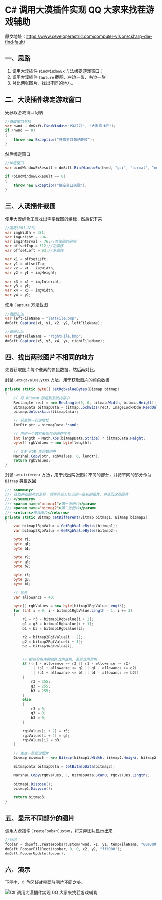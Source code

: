# C# 调用大漠插件实现 QQ 大家来找茬游戏辅助

原文地址：<https://www.developerastrid.com/computer-vision/csharp-dm-find-fault/>

## 一、思路

1. 调用大漠插件 `BindWindowEx` 方法绑定游戏窗口；
2. 调用大漠插件 `Capture` 截图，左边一张，右边一张；
3. 对比两张图片，找出不同的地方。

## 二、大漠插件绑定游戏窗口

先获取游戏窗口句柄

```csharp
//获取窗口句柄
var hwnd = dmSoft.FindWindow("#32770", "大家来找茬");
if (hwnd == 0)
{
    throw new Exception("获取窗口句柄失败");
}
```

然后绑定窗口

```csharp
//绑定窗口
var bindWindowExResult = dmSoft.BindWindowEx(hwnd, "gdi", "normal", "normal", "", 0);

if (bindWindowExResult == 0)
{
    throw new Exception("绑定窗口失败");
}
```

## 三、大漠插件截图

使用大漠综合工具找出需要截图的坐标，然后记下来

```csharp
//宽高(381,286)
var imgWidth = 381;
var imgHeight = 286;
var imgInterval = 76;//两张图的间隔
var offsetTop = 312;//左偏移
var offsetLeft = 93;//左偏移

var x1 = offsetLeft;
var y1 = offsetTop;
var x2 = x1 + imgWidth;
var y2 = y1 + imgHeight;

var x3 = x2 + imgInterval;
var y3 = y1;
var x4 = x3 + imgWidth;
var y4 = y2;
```

使用 `Capture` 方法截图

```csharp
//截图左边
var leftFileName = "leftFile.bmp";
dmSoft.Capture(x1, y1, x2, y2, leftFileName);

//截图右边
var rightFileName = "rightFile.bmp";
dmSoft.Capture(x3, y3, x4, y4, rightFileName);
```

## 四、找出两张图片不相同的地方

先要获取图片每个像素的颜色数据，然后再对比。

封装 `GetRgbValueBytes` 方法，用于获取图片的颜色数据

```csharp
private static byte[] GetRgbValueBytes(Bitmap bitmap)
{
    // 将 Bitmap 锁定到系统内存中
    Rectangle rect = new Rectangle(0, 0, bitmap.Width, bitmap.Height);
    BitmapData bitmapData = bitmap.LockBits(rect, ImageLockMode.ReadOnly, bitmap.PixelFormat);
    bitmap.UnlockBits(bitmapData);

    // 获取第一行的地址
    IntPtr ptr = bitmapData.Scan0;

    // 声明一个数组来保存位图的字节
    int length = Math.Abs(bitmapData.Stride) * bitmapData.Height;
    byte[] rgbValues = new byte[length];

    // 复制 RGB 值到数组中
    Marshal.Copy(ptr, rgbValues, 0, length);
    return rgbValues;
}
```

封装 `GetDifferent` 方法，用于找出两张图片不同的部分，并把不同的部分作为 `Bitmap` 类型返回

```csharp
/// <summary>
/// 获取两张图片的差异，将差异部分标记到一张新的图片，并返回这张图片
/// </summary>
/// <param name="bitmap1">第一张图片</param>
/// <param name="bitmap2">第二张图片</param>
/// <returns>差异图片</returns>
private static Bitmap GetDifferent(Bitmap bitmap1, Bitmap bitmap2)
{
    var bitmap1RgbValue = GetRgbValueBytes(bitmap1);
    var bitmap2RgbValue = GetRgbValueBytes(bitmap2);

    byte r1;
    byte g1;
    byte b1;

    byte r2;
    byte g2;
    byte b2;

    byte r3;
    byte g3;
    byte b3;

    // 容差
    var allowance = 40;

    byte[] rgbValues = new byte[bitmap1RgbValue.Length];
    for (int i = 0; i < bitmap1RgbValue.Length - 1; i += 3)
    {
        r1 = r3 = bitmap1RgbValue[i + 2];
        g1 = g3 = bitmap1RgbValue[i + 1];
        b1 = b3 = bitmap1RgbValue[i];

        r2 = bitmap2RgbValue[i + 2];
        g2 = bitmap2RgbValue[i + 1];
        b2 = bitmap2RgbValue[i];


        // 把符合条件的颜色改为白色，否则改为黑色
        if ((r1 + allowance <= r2 || r1 - allowance >= r2)
            || (g1 + allowance <= g2 || g1 - allowance >= g2)
            || (b1 + allowance <= b2 || b1 - allowance >= b2))
        {
            r3 = 255;
            g3 = 255;
            b3 = 255;
        }
        else
        {
            r3 = 0;
            g3 = 0;
            b3 = 0;
        }

        rgbValues[i + 2] = r3;
        rgbValues[i + 1] = g3;
        rgbValues[i] = b3;
    }

    // 生成一张新的图片
    Bitmap bitmap3 = new Bitmap(bitmap1.Width, bitmap1.Height, bitmap2.PixelFormat);

    BitmapData bitmapData = GetBitmapData(bitmap3);

    Marshal.Copy(rgbValues, 0, bitmapData.Scan0, rgbValues.Length);

    bitmap1.Dispose();
    bitmap2.Dispose();

    return bitmap3;
}
```

## 五、显示不同部分的图片

调用大漠插件 `CreateFoobarCustom`，将差异图片显示出来

```c
//标记
foobar = dmSoft.CreateFoobarCustom(hwnd, x1, y1, tempFileName, "000000", 1.0);
dmSoft.FoobarFillRect(foobar, 0, 0, x2, y2, "ff0000");
dmSoft.FoobarUpdate(foobar);
```

## 六、演示

下图中，红色区域就是两张图片不同之处。

![C# 调用大漠插件实现 QQ 大家来找茬游戏辅助](https://cdn.developerastrid.com/202112131615353.png)
